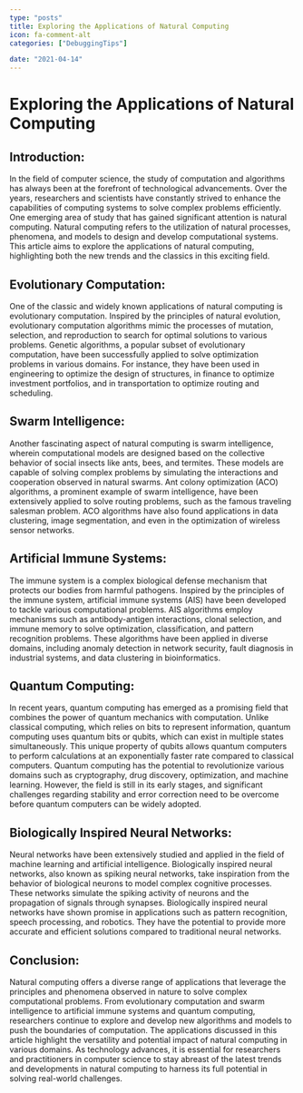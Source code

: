 ```yaml
---
type: "posts"
title: Exploring the Applications of Natural Computing
icon: fa-comment-alt
categories: ["DebuggingTips"]

date: "2021-04-14"
---
```




# Exploring the Applications of Natural Computing

## Introduction:

In the field of computer science, the study of computation and algorithms has always been at the forefront of technological advancements. Over the years, researchers and scientists have constantly strived to enhance the capabilities of computing systems to solve complex problems efficiently. One emerging area of study that has gained significant attention is natural computing. Natural computing refers to the utilization of natural processes, phenomena, and models to design and develop computational systems. This article aims to explore the applications of natural computing, highlighting both the new trends and the classics in this exciting field.

## Evolutionary Computation:

One of the classic and widely known applications of natural computing is evolutionary computation. Inspired by the principles of natural evolution, evolutionary computation algorithms mimic the processes of mutation, selection, and reproduction to search for optimal solutions to various problems. Genetic algorithms, a popular subset of evolutionary computation, have been successfully applied to solve optimization problems in various domains. For instance, they have been used in engineering to optimize the design of structures, in finance to optimize investment portfolios, and in transportation to optimize routing and scheduling.

## Swarm Intelligence:

Another fascinating aspect of natural computing is swarm intelligence, wherein computational models are designed based on the collective behavior of social insects like ants, bees, and termites. These models are capable of solving complex problems by simulating the interactions and cooperation observed in natural swarms. Ant colony optimization (ACO) algorithms, a prominent example of swarm intelligence, have been extensively applied to solve routing problems, such as the famous traveling salesman problem. ACO algorithms have also found applications in data clustering, image segmentation, and even in the optimization of wireless sensor networks.

## Artificial Immune Systems:

The immune system is a complex biological defense mechanism that protects our bodies from harmful pathogens. Inspired by the principles of the immune system, artificial immune systems (AIS) have been developed to tackle various computational problems. AIS algorithms employ mechanisms such as antibody-antigen interactions, clonal selection, and immune memory to solve optimization, classification, and pattern recognition problems. These algorithms have been applied in diverse domains, including anomaly detection in network security, fault diagnosis in industrial systems, and data clustering in bioinformatics.

## Quantum Computing:

In recent years, quantum computing has emerged as a promising field that combines the power of quantum mechanics with computation. Unlike classical computing, which relies on bits to represent information, quantum computing uses quantum bits or qubits, which can exist in multiple states simultaneously. This unique property of qubits allows quantum computers to perform calculations at an exponentially faster rate compared to classical computers. Quantum computing has the potential to revolutionize various domains such as cryptography, drug discovery, optimization, and machine learning. However, the field is still in its early stages, and significant challenges regarding stability and error correction need to be overcome before quantum computers can be widely adopted.

## Biologically Inspired Neural Networks:

Neural networks have been extensively studied and applied in the field of machine learning and artificial intelligence. Biologically inspired neural networks, also known as spiking neural networks, take inspiration from the behavior of biological neurons to model complex cognitive processes. These networks simulate the spiking activity of neurons and the propagation of signals through synapses. Biologically inspired neural networks have shown promise in applications such as pattern recognition, speech processing, and robotics. They have the potential to provide more accurate and efficient solutions compared to traditional neural networks.

## Conclusion:

Natural computing offers a diverse range of applications that leverage the principles and phenomena observed in nature to solve complex computational problems. From evolutionary computation and swarm intelligence to artificial immune systems and quantum computing, researchers continue to explore and develop new algorithms and models to push the boundaries of computation. The applications discussed in this article highlight the versatility and potential impact of natural computing in various domains. As technology advances, it is essential for researchers and practitioners in computer science to stay abreast of the latest trends and developments in natural computing to harness its full potential in solving real-world challenges.